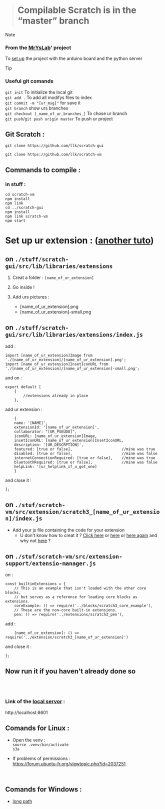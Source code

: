 > # Compilable Scratch is in the “master” branch

> [!NOTE]
> ### From the [MrYsLab](https://github.com/MrYsLab/s3onegpio)' project<br/>
> To [set up](https://mryslab.github.io/s3-extend/) the project with the arduino board and the python server

> [!TIP]
> ### Useful git comands
>```git init``` To initialize the local git <br/>
>```git add .``` To add all modifys files to index <br/>
>```git commit -m "[ur_msg]"``` for save it <br/>
>```git branch``` show urs branches <br/>
>```git checkout [_name_of_ur_branches_]``` To chose ur branch <br/>
>```git push```/```git push origin master``` To push ur project

## Git Scratch :

```
git clone https://github.com/llk/scratch-gui
```
```
git clone https://github.com/llk/scratch-vm
```

## Commands to compile :

### in stuff :

```
cd scratch-vm
npm install
npm link
cd ../scratch-gui
npm install
npm link scratch-vm
npm start
```

# Set up ur extension : ([another tuto](https://brightchamps.com/blog/make-scratch-extension-using-javascript/)) <br/>

## on `./stuff/scratch-gui/src/lib/libraries/extensions`

1. Creat a folder : `[name_of_ur_extension]`
   
2. Go inside !

3. Add urs pictures :
	- [name_of_ur_extension].png
	- [name_of_ur_extension]-small.png


## on `./stuff/scratch-gui/src/lib/libraries/extensions/index.js` <br/>
add : <br/>
```
import [name_of_ur_extension]Image from './[name_of_ur_extension]/[name_of_ur_extension].png';
import [name_of_ur_extension]InsetIconURL from './[name_of_ur_extension]/[name_of_ur_extension]-small.png';
```
and on : <br/>
```
export default [
    {
        //extensions already in place
    },
```
add ur extension :
```
    {
	name: '[NAME]',
	extensionId: '[name_of_ur_extension]',
	collaborator: "[UR_PSEUDO]",
	iconURL: [name_of_ur_extension]Image,
	insetIconURL: [name_of_ur_extension]InsetIconURL,
	description: '[UR_DESCRPTION]',
	featured: [true or false],                      //mine was true
	disabled: [true or false],                      //mine was false
	internetConnectionRequired: [true or false],    //mine was true
	bluetoothRequired: [true or false],             //mine was false
	helpLink: '[ur_helplink_if_u_got_one]
    }
```
and close it :
```
];
```

## on `./stuf/scratch-vm/src/extension/scratch3_[name_of_ur_extension]/index.js`
- Add your js file containing the code for your extension
	- U don't know how to creat it ? [Click here](https://www.instructables.com/Making-Scratch-30-Extensions/) or [here](https://scratch.mit.edu/discuss/48/) or [here again](https://medium.com/@hiroyuki.osaki/how-to-develop-your-own-block-for-scratch-3-0-1b5892026421) and why not [here](https://www.foolproofme.org/articles/395-the-dangers-of-randomly-clicking-links) ?

## on `./stuf/scratch-vm/src/extension-support/extensio-manager.js`
on :
```
const builtinExtensions = {
	// This is an example that isn't loaded with the other core blocks,
	// but serves as a reference for loading core blocks as extensions.
	coreExample: () => require('../blocks/scratch3_core_example'),
	// These are the non-core built-in extensions.
	pen: () => require('../extensions/scratch3_pen'),
```
add :
```
    [name_of_ur_extension]: () => require('../extension/scratch3_[name_of_ur_extension]')
```
and close it :
```
};
```
## Now run it if you haven't already done so
<br/>
<br/>

### Link of the [local servor](http://localhost:8601) :

http://localhost:8601


## Comands for Linux :
- Open the venv : <br/>
`source .venv/bin/activate` <br/>
`s3a` <br/>

- If problems of permissions :<br/>
https://forum.ubuntu-fr.org/viewtopic.php?id=2037251

<br/>

## Comands for Windows :
- [long path](https://www.it-connect.fr/windows-10-comment-activer-la-gestion-des-chemins-trop-long/)

